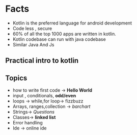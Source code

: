 # Facts
* Kotlin is the preferred language for android development
* Code less , secure 
* 60% of all the top 1000 apps are written in kotlin.
* Kotlin codebase can run with java codebase 
* Similar Java And Js 

## Practical intro to kotlin
## Topics 
* how to write first code -> **Hello World**
* input , conditionals, **odd/even**
* loops -> while,for loop-> fizzbuzz
* Arrays, ranges,collection -> *barchart*
* Strings-> *Questions*
* Classes-> **linked list** 
* Error handling 
* Ide -> online ide 



